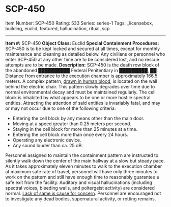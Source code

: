 # SCP-450
Item Number: SCP-450
Rating: 533
Series: series-1
Tags: _licensebox, building, euclid, featured, hallucination, ritual, scp

---

**Item #:** SCP-450
**Object Class:** Euclid
**Special Containment Procedures:** SCP-450 is to be kept locked and secured at all times, except for monthly maintenance and cleaning as detailed below. Any civilians or personnel who enter SCP-450 at any other time are to be considered lost, and no rescue attempts are to be made.
**Description:** SCP-450 is the death row block of the abandoned ██████████ Federal Penitentiary in █████████, ██. Distance from entrance to the execution chamber is approximately 166.5 meters. A complex pattern, [drawn in human blood](/all-they-want-is-the-blood), is located on the wall behind the electric chair. This pattern slowly degrades over time due to normal environmental decay and must be maintained regularly.
The cell block is inhabited by what appears to be one or more hostile spectral entities. Attracting the attention of said entities is invariably fatal, and may or may not occur due to one of the following criteria:
  * Entering the cell block by any means other than the main door.
  * Moving at a speed greater than 0.25 meters per second.
  * Staying in the cell block for more than 25 minutes at a time.
  * Entering the cell block more than once every 24 hours.
  * Operating any electronic device.
  * Any sound louder than ca. 25 dB.

Personnel assigned to maintain the containment pattern are instructed to silently walk down the center of the main hallway at a slow but steady pace. As it takes approximately eleven minutes to walk to the execution chamber at maximum safe rate of travel, personnel will have only three minutes to work on the pattern and still have enough time to reasonably guarantee a safe exit from the facility.
Auditory and visual hallucinations (including spectral voices, bleeding walls, and poltergeist activity) are considered normal. [Lack of same is cause for concern](/but-when-they-opened-it-they-turned-and-swift). Personnel are encouraged not to investigate any dead bodies, supernatural activity, or rotting remains.